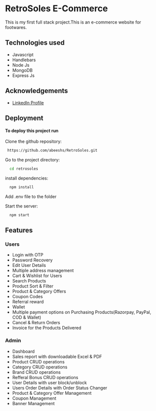 
# RetroSoles  E-Commerce

This is my first full stack project.This is an e-commerce website for footwares.

## Technologies used
- Javascript
- Handlebars
- Node Js
- MongoDB
- Express Js



## Acknowledgements

 - [LinkedIn Profile](https://www.linkedin.com/in/abeesh-s/)
 



## Deployment

#### To deploy this project run

Clone the github repository:
```bash
 https://github.com/abeeshs/RetroSoles.git
```

Go to the project directory:
```bash
  cd retrosoles
```
install dependencies:
```bash
  npm install
```
Add .env file to the folder

Start the server:
```bash
  npm start
```

## Features
### Users
- Login with OTP
- Password Recovery
- Edit User Details
- Multiple address management
- Cart & Wishlist for Users
- Search Products
- Product Sort & Filter
- Product & Category Offers
- Coupon Codes
- Referral reward
- Wallet
- Multiple payment options on Purchasing Products(Razorpay, PayPal, COD & Wallet)
- Cancel & Return Orders
- Invoice for the Products Delivered

### Admin

- Dashboard 
- Sales report with downloadable  Excel & PDF
- Product CRUD operations
- Category CRUD operations
- Brand CRUD operations
- Refferal Bonus CRUD operations
- User Details with user block/unblock
- Users Order Details with Order Status Changer
- Product & Category Offer Management
- Coupon Management
- Banner Management
